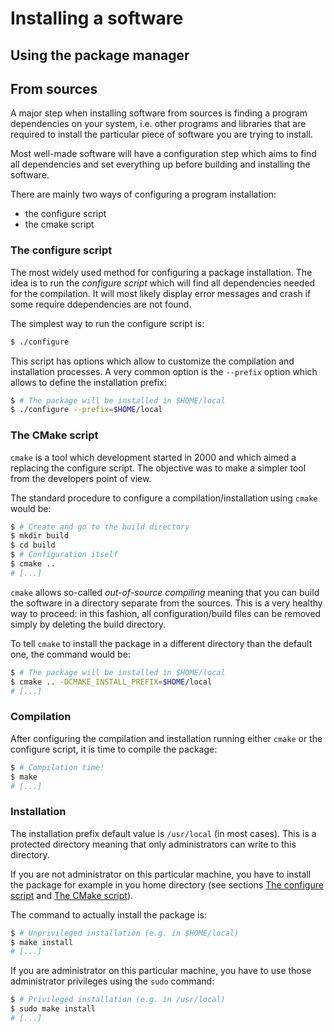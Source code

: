 ---
---

# Installing a software

## Using the package manager


## From sources

A major step when installing software from sources is finding a program
dependencies on your system, i.e. other programs and libraries that are required
to install the particular piece of software you are trying to install.

Most well-made software will have a configuration step which aims to find
all dependencies and set everything up before building and installing the
software.

There are mainly two ways of configuring a program installation:

- the configure script
- the cmake script

### The configure script

The most widely used method for configuring a package installation.
The idea is to run the *configure script* which will find all dependencies
needed for the compilation.
It will most likely display error messages and crash if some require
ddependencies are not found.

The simplest way to run the configure script is:

```bash
$ ./configure
```

This script has options which allow to customize the compilation and installation
processes.
A very common option is the ``--prefix`` option which allows to define the
installation prefix:

```bash
$ # The package will be installed in $HOME/local
$ ./configure --prefix=$HOME/local
```


### The CMake script

`cmake` is a tool which development started in 2000 and which aimed a replacing
the configure script.
The objective was to make a simpler tool from the developers point of view.

The standard procedure to configure a compilation/installation using `cmake` 
would be:

```bash
$ # Create and go to the build directory
$ mkdir build
$ cd build
$ # Configuration itself
$ cmake ..
# [...]
```

`cmake` allows so-called *out-of-source compiling* meaning that you can build
the software in a directory separate from the sources.
This is a very healthy way to proceed: in this fashion, all configuration/build
files can be removed simply by deleting the build directory.

To tell `cmake` to install the package in a different directory than the default
one, the command would be:

```bash
$ # The package will be installed in $HOME/local
$ cmake .. -DCMAKE_INSTALL_PREFIX=$HOME/local
# [...]
```


### Compilation

After configuring the compilation and installation running either `cmake` or
the configure script, it is time to compile the package:

```bash
$ # Compilation time!
$ make
# [...]
```

### Installation

The installation prefix default value is `/usr/local` (in most cases).
This is a protected directory meaning that only administrators can write to
this directory.

If you are not administrator on this particular machine, you have to install
the package for example in you home directory (see sections [The configure script](#the-configure-script)
and [The CMake script](#the-cmake-script)).

The command to actually install the package is:

```bash
$ # Unprivileged installation (e.g. in $HOME/local)
$ make install
# [...]
```

If you are administrator on this particular machine, you have to use
those administrator privileges using the `sudo` command:

```bash
$ # Privileged installation (e.g. in /usr/local)
$ sudo make install
# [...]
```
